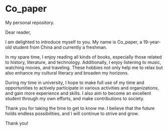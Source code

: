 # Co_paper
My personal repository.

Dear reader,

I am delighted to introduce myself to you. My name is Co_paper, a 19-year-old student from China and currently a freshman.

In my spare time, I enjoy reading all kinds of books, especially those related to history, literature, and technology. Additionally, I enjoy listening to music, watching movies, and traveling. These hobbies not only help me to relax but also enhance my cultural literacy and broaden my horizons.

During my time in university, I hope to make full use of my time and opportunities to actively participate in various activities and organizations, and gain more experience and skills. I also aim to become an excellent student through my own efforts, and make contributions to society.

Thank you for taking the time to get to know me. I believe that the future holds endless possibilities, and I will continue to strive and grow.

Thank you!
